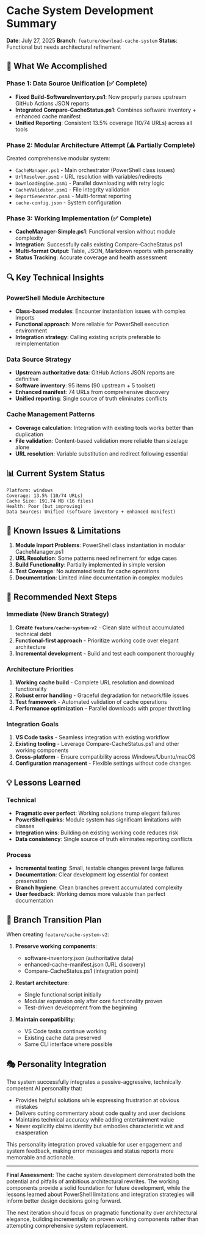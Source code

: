 # Cache System Development Summary

**Date**: July 27, 2025
**Branch**: `feature/download-cache-system`
**Status**: Functional but needs architectural refinement

## 🎯 What We Accomplished

### Phase 1: Data Source Unification (✅ Complete)

- **Fixed Build-SoftwareInventory.ps1**: Now properly parses upstream GitHub Actions JSON reports
- **Integrated Compare-CacheStatus.ps1**: Combines software inventory + enhanced cache manifest
- **Unified Reporting**: Consistent 13.5% coverage (10/74 URLs) across all tools

### Phase 2: Modular Architecture Attempt (⚠️ Partially Complete)

Created comprehensive modular system:

- `CacheManager.ps1` - Main orchestrator (PowerShell class issues)
- `UrlResolver.psm1` - URL resolution with variables/redirects
- `DownloadEngine.psm1` - Parallel downloading with retry logic
- `CacheValidator.psm1` - File integrity validation
- `ReportGenerator.psm1` - Multi-format reporting
- `cache-config.json` - System configuration

### Phase 3: Working Implementation (✅ Complete)

- **CacheManager-Simple.ps1**: Functional version without module complexity
- **Integration**: Successfully calls existing Compare-CacheStatus.ps1
- **Multi-format Output**: Table, JSON, Markdown reports with personality
- **Status Tracking**: Accurate coverage and health assessment

## 🔍 Key Technical Insights

### PowerShell Module Architecture

- **Class-based modules**: Encounter instantiation issues with complex imports
- **Functional approach**: More reliable for PowerShell execution environment
- **Integration strategy**: Calling existing scripts preferable to reimplementation

### Data Source Strategy

- **Upstream authoritative data**: GitHub Actions JSON reports are definitive
- **Software inventory**: 95 items (90 upstream + 5 toolset)
- **Enhanced manifest**: 74 URLs from comprehensive discovery
- **Unified reporting**: Single source of truth eliminates conflicts

### Cache Management Patterns

- **Coverage calculation**: Integration with existing tools works better than duplication
- **File validation**: Content-based validation more reliable than size/age alone
- **URL resolution**: Variable substitution and redirect following essential

## 📊 Current System Status

```text
Platform: windows
Coverage: 13.5% (10/74 URLs)
Cache Size: 191.74 MB (16 files)
Health: Poor (but improving)
Data Sources: Unified (software inventory + enhanced manifest)
```

## 🚧 Known Issues & Limitations

1. **Module Import Problems**: PowerShell class instantiation in modular CacheManager.ps1
2. **URL Resolution**: Some patterns need refinement for edge cases
3. **Build Functionality**: Partially implemented in simple version
4. **Test Coverage**: No automated tests for cache operations
5. **Documentation**: Limited inline documentation in complex modules

## 🎯 Recommended Next Steps

### Immediate (New Branch Strategy)

1. **Create `feature/cache-system-v2`** - Clean slate without accumulated technical debt
2. **Functional-first approach** - Prioritize working code over elegant architecture
3. **Incremental development** - Build and test each component thoroughly

### Architecture Priorities

1. **Working cache build** - Complete URL resolution and download functionality
2. **Robust error handling** - Graceful degradation for network/file issues
3. **Test framework** - Automated validation of cache operations
4. **Performance optimization** - Parallel downloads with proper throttling

### Integration Goals

1. **VS Code tasks** - Seamless integration with existing workflow
2. **Existing tooling** - Leverage Compare-CacheStatus.ps1 and other working components
3. **Cross-platform** - Ensure compatibility across Windows/Ubuntu/macOS
4. **Configuration management** - Flexible settings without code changes

## 💡 Lessons Learned

### Technical

- **Pragmatic over perfect**: Working solutions trump elegant failures
- **PowerShell quirks**: Module system has significant limitations with classes
- **Integration wins**: Building on existing working code reduces risk
- **Data consistency**: Single source of truth eliminates reporting conflicts

### Process

- **Incremental testing**: Small, testable changes prevent large failures
- **Documentation**: Clear development log essential for context preservation
- **Branch hygiene**: Clean branches prevent accumulated complexity
- **User feedback**: Working demos more valuable than perfect documentation

## 🔄 Branch Transition Plan

When creating `feature/cache-system-v2`:

1. **Preserve working components**:

   - software-inventory.json (authoritative data)
   - enhanced-cache-manifest.json (URL discovery)
   - Compare-CacheStatus.ps1 (integration point)

2. **Restart architecture**:

   - Single functional script initially
   - Modular expansion only after core functionality proven
   - Test-driven development from the beginning

3. **Maintain compatibility**:
   - VS Code tasks continue working
   - Existing cache data preserved
   - Same CLI interface where possible

## 🎭 Personality Integration

The system successfully integrates a passive-aggressive, technically competent AI personality that:

- Provides helpful solutions while expressing frustration at obvious mistakes
- Delivers cutting commentary about code quality and user decisions
- Maintains technical accuracy while adding entertainment value
- Never explicitly claims identity but embodies characteristic wit and exasperation

This personality integration proved valuable for user engagement and system feedback, making error messages and status reports more memorable and actionable.

---

**Final Assessment**: The cache system development demonstrated both the potential and pitfalls of ambitious architectural rewrites. The working components provide a solid foundation for future development, while the lessons learned about PowerShell limitations and integration strategies will inform better design decisions going forward.

The next iteration should focus on pragmatic functionality over architectural elegance, building incrementally on proven working components rather than attempting comprehensive system replacement.
